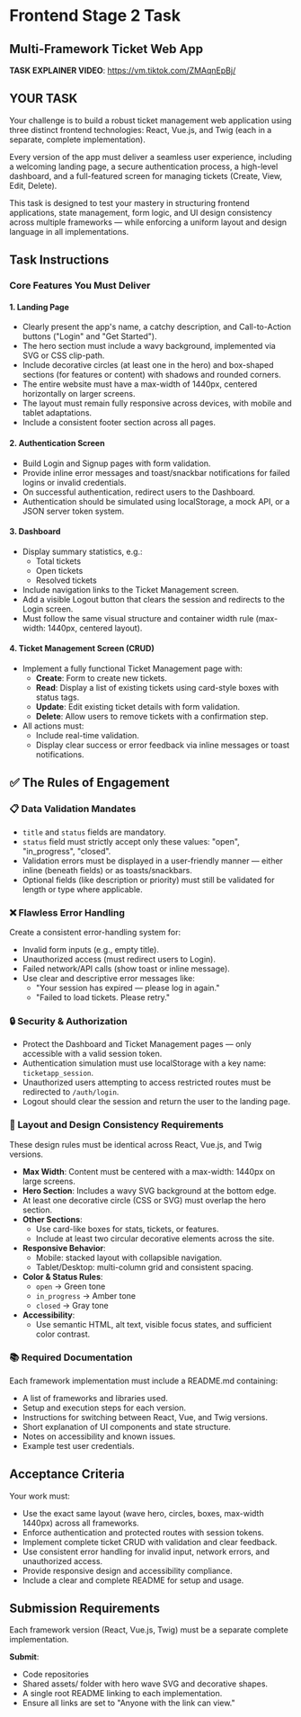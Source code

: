 # Frontend Stage 2 Task
## Multi-Framework Ticket Web App

**TASK EXPLAINER VIDEO**: https://vm.tiktok.com/ZMAqnEpBj/

## YOUR TASK

Your challenge is to build a robust ticket management web application using three distinct frontend technologies: React, Vue.js, and Twig (each in a separate, complete implementation).

Every version of the app must deliver a seamless user experience, including a welcoming landing page, a secure authentication process, a high-level dashboard, and a full-featured screen for managing tickets (Create, View, Edit, Delete).

This task is designed to test your mastery in structuring frontend applications, state management, form logic, and UI design consistency across multiple frameworks — while enforcing a uniform layout and design language in all implementations.

## Task Instructions

### Core Features You Must Deliver

#### 1. Landing Page
- Clearly present the app's name, a catchy description, and Call-to-Action buttons ("Login" and "Get Started").
- The hero section must include a wavy background, implemented via SVG or CSS clip-path.
- Include decorative circles (at least one in the hero) and box-shaped sections (for features or content) with shadows and rounded corners.
- The entire website must have a max-width of 1440px, centered horizontally on larger screens.
- The layout must remain fully responsive across devices, with mobile and tablet adaptations.
- Include a consistent footer section across all pages.

#### 2. Authentication Screen
- Build Login and Signup pages with form validation.
- Provide inline error messages and toast/snackbar notifications for failed logins or invalid credentials.
- On successful authentication, redirect users to the Dashboard.
- Authentication should be simulated using localStorage, a mock API, or a JSON server token system.

#### 3. Dashboard
- Display summary statistics, e.g.:
  - Total tickets
  - Open tickets
  - Resolved tickets
- Include navigation links to the Ticket Management screen.
- Add a visible Logout button that clears the session and redirects to the Login screen.
- Must follow the same visual structure and container width rule (max-width: 1440px, centered layout).

#### 4. Ticket Management Screen (CRUD)
- Implement a fully functional Ticket Management page with:
  - **Create**: Form to create new tickets.
  - **Read**: Display a list of existing tickets using card-style boxes with status tags.
  - **Update**: Edit existing ticket details with form validation.
  - **Delete**: Allow users to remove tickets with a confirmation step.
- All actions must:
  - Include real-time validation.
  - Display clear success or error feedback via inline messages or toast notifications.

## ✅ The Rules of Engagement

### 📋 Data Validation Mandates
- `title` and `status` fields are mandatory.
- `status` field must strictly accept only these values: "open", "in_progress", "closed".
- Validation errors must be displayed in a user-friendly manner — either inline (beneath fields) or as toasts/snackbars.
- Optional fields (like description or priority) must still be validated for length or type where applicable.

### ❌ Flawless Error Handling
Create a consistent error-handling system for:
- Invalid form inputs (e.g., empty title).
- Unauthorized access (must redirect users to Login).
- Failed network/API calls (show toast or inline message).
- Use clear and descriptive error messages like:
  - "Your session has expired — please log in again."
  - "Failed to load tickets. Please retry."

### 🔒 Security & Authorization
- Protect the Dashboard and Ticket Management pages — only accessible with a valid session token.
- Authentication simulation must use localStorage with a key name: `ticketapp_session`.
- Unauthorized users attempting to access restricted routes must be redirected to `/auth/login`.
- Logout should clear the session and return the user to the landing page.

### 🎨 Layout and Design Consistency Requirements
These design rules must be identical across React, Vue.js, and Twig versions.

- **Max Width**: Content must be centered with a max-width: 1440px on large screens.
- **Hero Section**: Includes a wavy SVG background at the bottom edge.
- At least one decorative circle (CSS or SVG) must overlap the hero section.
- **Other Sections**:
  - Use card-like boxes for stats, tickets, or features.
  - Include at least two circular decorative elements across the site.
- **Responsive Behavior**:
  - Mobile: stacked layout with collapsible navigation.
  - Tablet/Desktop: multi-column grid and consistent spacing.
- **Color & Status Rules**:
  - `open` → Green tone
  - `in_progress` → Amber tone
  - `closed` → Gray tone
- **Accessibility**:
  - Use semantic HTML, alt text, visible focus states, and sufficient color contrast.

### 📚 Required Documentation
Each framework implementation must include a README.md containing:
- A list of frameworks and libraries used.
- Setup and execution steps for each version.
- Instructions for switching between React, Vue, and Twig versions.
- Short explanation of UI components and state structure.
- Notes on accessibility and known issues.
- Example test user credentials.

## Acceptance Criteria
Your work must:
- Use the exact same layout (wave hero, circles, boxes, max-width 1440px) across all frameworks.
- Enforce authentication and protected routes with session tokens.
- Implement complete ticket CRUD with validation and clear feedback.
- Use consistent error handling for invalid input, network errors, and unauthorized access.
- Provide responsive design and accessibility compliance.
- Include a clear and complete README for setup and usage.

## Submission Requirements
Each framework version (React, Vue.js, Twig) must be a separate complete implementation.

**Submit**:
- Code repositories
- Shared assets/ folder with hero wave SVG and decorative shapes.
- A single root README linking to each implementation.
- Ensure all links are set to "Anyone with the link can view."